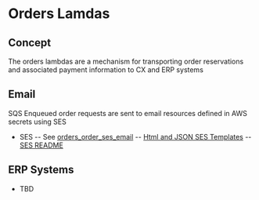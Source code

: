 # Orders Lamdas

## Concept
The orders lambdas are a mechanism for transporting order reservations and associated payment information to CX and ERP systems

## Email
SQS Enqueued order requests are sent to email resources defined in AWS secrets using SES
- SES
-- See [orders_order_ses_email](./orders_order_ses_email.py])
-- [Html and JSON SES Templates](../utility/ses/templates)
-- [SES README](../utility/ses/templates.README.md)

## ERP Systems

- TBD
